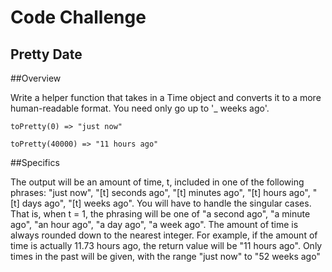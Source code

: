 <h1>Code Challenge</h1>
<h2>Pretty Date</h2>

##Overview

Write a helper function that takes in a Time object and converts it to a more human-readable format. You need only go up to '_ weeks ago'.
```
toPretty(0) => "just now"

toPretty(40000) => "11 hours ago"
```
##Specifics

The output will be an amount of time, t, included in one of the following phrases: "just now", "[t] seconds ago", "[t] minutes ago", "[t] hours ago", "[t] days ago", "[t] weeks ago".
You will have to handle the singular cases. That is, when t = 1, the phrasing will be one of "a second ago", "a minute ago", "an hour ago", "a day ago", "a week ago".
The amount of time is always rounded down to the nearest integer. For example, if the amount of time is actually 11.73 hours ago, the return value will be "11 hours ago".
Only times in the past will be given, with the range "just now" to "52 weeks ago"